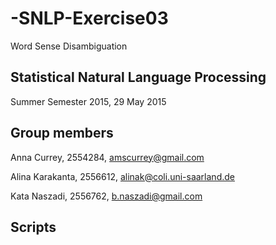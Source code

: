 # -SNLP-Exercise03
Word Sense Disambiguation

## Statistical Natural Language Processing
Summer Semester 2015,
29 May 2015

## Group members
Anna Currey, 2554284, amscurrey@gmail.com

Alina Karakanta, 2556612, alinak@coli.uni-saarland.de

Kata Naszadi, 2556762, b.naszadi@gmail.com

## Scripts
